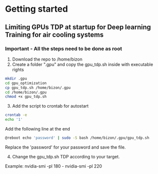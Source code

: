 # Getting started

## Limiting GPUs TDP at startup for Deep learning Training for air cooling systems

### Important - All the steps need to be done as root

1. Download the repo to /home/bizon
2. Create a folder ".gpu" and copy the gpu_tdp.sh inside with executable rights
```bash
mkdir .gpu
cd gpu_optimization
cp gpu_tdp.sh /home/bizon/.gpu
cd /home/bizon/.gpu
chmod +x gpu_tdp.sh
```

3. Add the script to crontab for autostart
```bash
crontab -e
echo '1'
```
Add the following line at the end
```bash
@reboot echo 'password' | sudo -S bash /home/bizon/.gpu/gpu_tdp.sh
```  

Replace the 'password' for your password and save the file. 

4. Change the gpu_tdp.sh TDP according to your target. 

Example: nvidia-smi -pl 180 - nvidia-smi -pl 220 
